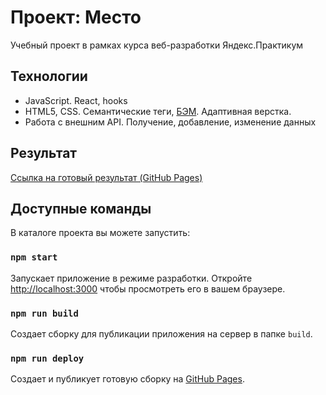 # Проект: Место
Учебный проект в рамках курса веб-разработки Яндекс.Практикум

## Технологии
* JavaScript. React, hooks
* HTML5, CSS. Cемантические теги, [БЭМ](https://ru.bem.info/). Адаптивная верстка.
* Работа с внешним API. Получение, добавление, изменение данных

## Результат
[Ссылка на готовый результат (GitHub Pages)](https://svyat92.github.io/mesto-react/)

## Доступные команды
В каталоге проекта вы можете запустить:

### `npm start`
Запускает приложение в режиме разработки.
Откройте [http://localhost:3000](http://localhost:3000) чтобы просмотреть его в вашем браузере.

### `npm run build`
Создает сборку для публикации приложения на сервер в папке `build`.

### `npm run deploy`
Создает и публикует готовую сборку на [GitHub Pages](https://svyat92.github.io/mesto-react/).
